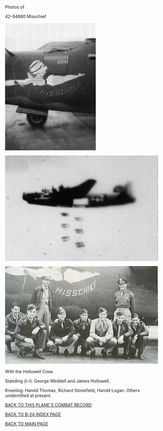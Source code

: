 
Photos of 






 




42-94880 Misschief  
  

![](42-94880a.jpg)  
  

![](42-94880b.jpg)  
  

![](42-94880d.jpg)  

With the Hollowell Crew.  

Standing (l-r): George Weddell and James Hollowell.  

Kneeling: Harold Thomas, Richard Stonefield, Harold Logan. Others unidentified at present.  
  

[BACK TO THIS PLANE'S COMBAT RECORD](ValorToVictory/b24s/42-94880.md)  

[BACK TO B-24 INDEX PAGE](ValorToVictory/000b24s.md)  

[BACK TO MAIN PAGE](ValorToVictory/index.html)


